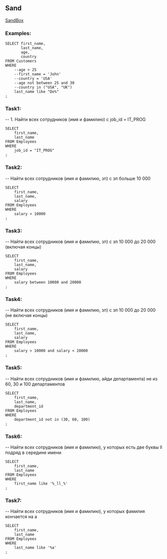 Sand
----------------
[SandBox](https://www.programiz.com/sql/online-compiler/)

### Examples:
```
SELECT first_name, 
       last_name,
       age,
       country
FROM Customers
WHERE 
	--age > 25
	--first_name = 'John'
    --country = 'USA'
    --age not between 25 and 30
    --country in ("USA", "UK")
    last_name like "Do%"
;
```

### Task1:
--  1. Найти всех сотрудников (имя и фамилию) c job_id = IT_PROG
```
SELECT
    first_name,
    last_name
FROM Employees
WHERE
    job_id = "IT_PROG"
;
```
### Task2:
--  Найти всех сотрудников (имя и фамилию, зп) с зп больше 10 000
```
SELECT
    first_name,
    last_name,
    salary
FROM Employees
WHERE
    salary > 10000
;
```
### Task3:
--  Найти всех сотрудников (имя и фамилию, зп) с зп 10 000 до 20 000 (включая концы)
```
SELECT
    first_name,
    last_name,
    salary
FROM Employees
WHERE
    salary between 10000 and 20000
;
```
### Task4:
-- Найти всех сотрудников (имя и фамилию, зп) с зп 10 000 до 20 000 (не включая концы)
```
SELECT
    first_name,
    last_name,
    salary
FROM Employees
WHERE
    salary > 10000 and salary < 20000
;
```
### Task5:
-- Найти всех сотрудников (имя и фамилию, айди департамента) не из 60, 30 и 100 департаментов
```
SELECT
    first_name,
    last_name,
    department_id
FROM Employees
WHERE
    department_id not in (30, 60, 100)
;
```
### Task6:
--  Найти всех сотрудников (имя и фамилию), у которых есть две буквы ll подряд в середине имени
```
SELECT
    first_name,
    last_name
FROM Employees
WHERE
    first_name like '%_ll_%'
;
```
### Task7:
--  Найти всех сотрудников (имя и фамилию), у которых фамилия кончается на a
```
SELECT
    first_name,
    last_name
FROM Employees
WHERE
    last_name like '%a'
;
```

